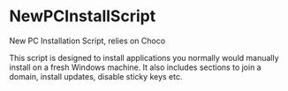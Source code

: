 # NewPCInstallScript
New PC Installation Script, relies on Choco

This script is designed to install applications you normally would manually install on a fresh Windows machine. It also includes sections to join a domain, install updates, disable sticky keys etc.
